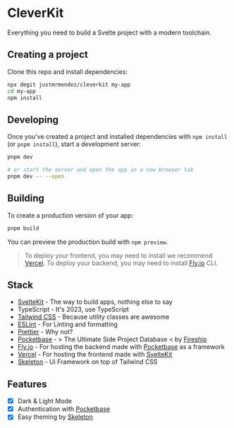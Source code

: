 # CleverKit

Everything you need to build a Svelte project with a modern toolchain.

## Creating a project

Clone this repo and install dependencies:

```bash
npx degit justmrmendez/cleverkit my-app
cd my-app
npm install
```

## Developing

Once you've created a project and installed dependencies with `npm install` (or `pnpm install`), start a development server:

```bash
pnpm dev

# or start the server and open the app in a new browser tab
pnpm dev -- --open
```

## Building

To create a production version of your app:

```bash
pnpm build
```

You can preview the production build with `npm preview`.

> To deploy your frontend, you may need to install we recommend [Vercel](https://vercel.com/).
> To deploy your backend, you may need to install [Fly.io](https://fly.io/) CLI.


## Stack

- [SvelteKit](https://kit.svelte.dev/) - The way to build apps, nothing else to say
- TypeScript - It's 2023, use TypeScript
- [Tailwind CSS](https://tailwindcss.com/) - Because utility classes are awesome
- [ESLint](https://eslint.org/) - For Linting and formatting
- [Prettier](https://prettier.io/) - Why not?
- [Pocketbase](https://pocketbase.io/) - > The Ultimate Side Project Database < by [Fireship](https://fireship.io/)
- [Fly.io](https://fly.io/) - For hosting the backend made with [Pocketbase](https://pocketbase.io/) as a framework
- [Vercel](https://vercel.com/) - For hosting the frontend made with [SvelteKit](https://kit.svelte.dev/)
- [Skeleton](https://skeleton.dev/) - Ui Framework on top of Tailwind CSS

## Features

- [x] Dark & Light Mode
- [x] Authentication with [Pocketbase](https://pocketbase.io/)
- [x] Easy theming by [Skeleton](https//skeleton.dev/)